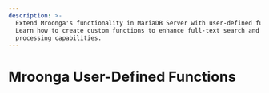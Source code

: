 ```yaml
---
description: >-
  Extend Mroonga's functionality in MariaDB Server with user-defined functions.
  Learn how to create custom functions to enhance full-text search and data
  processing capabilities.
---
```


# Mroonga User-Defined Functions

